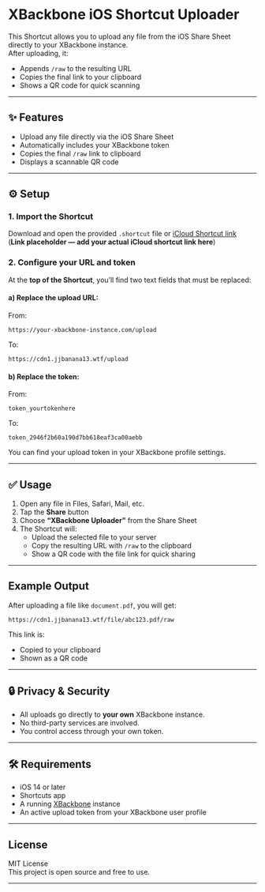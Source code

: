 # XBackbone iOS Shortcut Uploader

This Shortcut allows you to upload any file from the iOS Share Sheet directly to your XBackbone instance.  
After uploading, it:
- Appends `/raw` to the resulting URL
- Copies the final link to your clipboard
- Shows a QR code for quick scanning

---

## ✨ Features

- Upload any file directly via the iOS Share Sheet
- Automatically includes your XBackbone token
- Copies the final `/raw` link to clipboard
- Displays a scannable QR code

---

## ⚙️ Setup

### 1. Import the Shortcut

Download and open the provided `.shortcut` file or [iCloud Shortcut link](#)  
(**Link placeholder — add your actual iCloud shortcut link here**)

### 2. Configure your URL and token

At the **top of the Shortcut**, you’ll find two text fields that must be replaced:

#### a) Replace the upload URL:

From:
```
https://your-xbackbone-instance.com/upload
```
To:
```
https://cdn1.jjbanana13.wtf/upload
```

#### b) Replace the token:

From:
```
token_yourtokenhere
```
To:
```
token_2946f2b60a190d7bb618eaf3ca00aebb
```

You can find your upload token in your XBackbone profile settings.

---

## ✅ Usage

1. Open any file in Files, Safari, Mail, etc.
2. Tap the **Share** button
3. Choose **“XBackbone Uploader”** from the Share Sheet
4. The Shortcut will:
   - Upload the selected file to your server
   - Copy the resulting URL with `/raw` to the clipboard
   - Show a QR code with the file link for quick sharing

---

## Example Output

After uploading a file like `document.pdf`, you will get:

```
https://cdn1.jjbanana13.wtf/file/abc123.pdf/raw
```

This link is:
- Copied to your clipboard
- Shown as a QR code

---

## 🔒 Privacy & Security

- All uploads go directly to **your own** XBackbone instance.
- No third-party services are involved.
- You control access through your own token.

---

## 🛠 Requirements

- iOS 14 or later
- Shortcuts app
- A running [XBackbone](https://github.com/XBackBone/XBackBone) instance
- An active upload token from your XBackbone user profile

---

## License

MIT License  
This project is open source and free to use.

---
